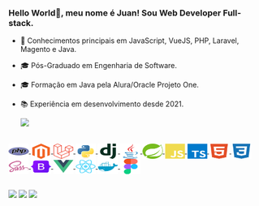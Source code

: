 ### Hello World👋, meu nome é Juan! Sou Web Developer Full-stack.

- 🧠 Conhecimentos principais em JavaScript, VueJS, PHP, Laravel, Magento e Java. <br>
- 🎓 Pós-Graduado em Engenharia de Software. <br>
- 🎓 Formação em Java pela Alura/Oracle Projeto One. <br>
- 📚 Experiência em desenvolvimento desde 2021. <br>

  <div>
  <a href="https://github.com/Juansantoss07">
  <img  height="350em" src="https://github-readme-stats.vercel.app/api/top-langs/?username=Juansantoss07&layout=compact&langs_count=16&theme=dark"/>
</div>

  <div style="display: inline_block"><br>
    <img align="center" alt="Juan-PHP" height="30" width="40" src="https://raw.githubusercontent.com/devicons/devicon/master/icons/php/php-original.svg">
    <img align="center" alt="Juan-Magento" height="30" width="40" src="https://raw.githubusercontent.com/devicons/devicon/master/icons/magento/magento-original.svg">
    <img align="center" alt="Juan-Laravel" height="30" width="40" src="https://raw.githubusercontent.com/devicons/devicon/master/icons/laravel/laravel-original.svg">
    <img align="center" alt="Juan-Laravel" height="30" width="40" src="https://raw.githubusercontent.com/devicons/devicon/master/icons/python/python-original.svg">
    <img align="center" alt="Juan-Laravel" height="30" width="40" src="https://raw.githubusercontent.com/devicons/devicon/master/icons/django/django-plain.svg">
    <img align="center" alt="Juan-Laravel" height="30" width="40" src="https://raw.githubusercontent.com/devicons/devicon/master/icons/java/java-original.svg">
    <img align="center" alt="Juan-Laravel" height="30" width="40" src="https://raw.githubusercontent.com/devicons/devicon/master/icons/spring/spring-original.svg">
    <img align="center" alt="Juan-Js" height="30" width="40" src="https://raw.githubusercontent.com/devicons/devicon/master/icons/javascript/javascript-plain.svg">
    <img align="center" alt="Juan-Js" height="30" width="40" src="https://raw.githubusercontent.com/devicons/devicon/master/icons/typescript/typescript-plain.svg">
    <img align="center" alt="Juan-HTML" height="30" width="40" src="https://raw.githubusercontent.com/devicons/devicon/master/icons/html5/html5-plain.svg">
    <img align="center" alt="Juan-CSS" height="30" width="40" src="https://raw.githubusercontent.com/devicons/devicon/master/icons/css3/css3-plain.svg">
    <img align="center" alt="Juan-SASS" height="30" width="40" src="https://raw.githubusercontent.com/devicons/devicon/master/icons/sass/sass-original.svg">
    <img align="center" alt="Juan-Bootstrap" height="30" width="40" src="https://raw.githubusercontent.com/devicons/devicon/master/icons/bootstrap/bootstrap-original.svg">
    <img align="center" alt="Juan-Vuejs" height="30" width="40" src="https://raw.githubusercontent.com/devicons/devicon/master/icons/vuejs/vuejs-original.svg">
    <img align="center" alt="Juan-React" height="30" width="40" src="https://raw.githubusercontent.com/devicons/devicon/master/icons/react/react-original.svg">
    <img align="center" alt="Juan-Docker" height="30" width="40" src="https://raw.githubusercontent.com/devicons/devicon/master/icons/docker/docker-plain.svg">
    <img align="center" alt="Juan-Figma" height="30" width="40" src="https://raw.githubusercontent.com/devicons/devicon/master/icons/figma/figma-original.svg">

    
  </div> <br>

  <div> 
  
  <a href="https://www.instagram.com/ojuandev/" target="_blank"><img src="https://img.shields.io/badge/-Instagram-%23E4405F?style=for-the-badge&logo=instagram&logoColor=white" target="_blank"></a>
  <a href="https://discord.gg/tXNQjJWykr" target="_blank"><img src="https://img.shields.io/badge/Discord-7289DA?style=for-the-badge&logo=discord&logoColor=white" target="_blank"></a> 
  <a href="https://www.linkedin.com/in/juan-cunha-dos-santos-64b809181" target="_blank"><img src="https://img.shields.io/badge/-LinkedIn-%230077B5?style=for-the-badge&logo=linkedin&logoColor=white" target="_blank"></a> 
 
</div>



